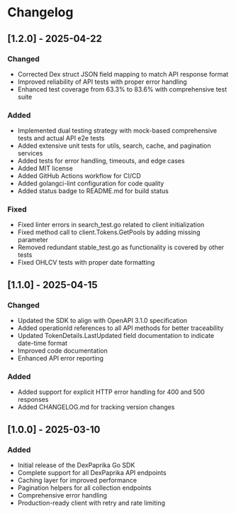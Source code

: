 # Changelog

## [1.2.0] - 2025-04-22

### Changed
- Corrected Dex struct JSON field mapping to match API response format
- Improved reliability of API tests with proper error handling
- Enhanced test coverage from 63.3% to 83.6% with comprehensive test suite

### Added
- Implemented dual testing strategy with mock-based comprehensive tests and actual API e2e tests
- Added extensive unit tests for utils, search, cache, and pagination services
- Added tests for error handling, timeouts, and edge cases
- Added MIT license
- Added GitHub Actions workflow for CI/CD
- Added golangci-lint configuration for code quality
- Added status badge to README.md for build status

### Fixed
- Fixed linter errors in search_test.go related to client initialization
- Fixed method call to client.Tokens.GetPools by adding missing parameter
- Removed redundant stable_test.go as functionality is covered by other tests
- Fixed OHLCV tests with proper date formatting

## [1.1.0] - 2025-04-15

### Changed
- Updated the SDK to align with OpenAPI 3.1.0 specification
- Added operationId references to all API methods for better traceability
- Updated TokenDetails.LastUpdated field documentation to indicate date-time format
- Improved code documentation
- Enhanced API error reporting

### Added
- Added support for explicit HTTP error handling for 400 and 500 responses
- Added CHANGELOG.md for tracking version changes

## [1.0.0] - 2025-03-10

### Added
- Initial release of the DexPaprika Go SDK
- Complete support for all DexPaprika API endpoints
- Caching layer for improved performance
- Pagination helpers for all collection endpoints
- Comprehensive error handling
- Production-ready client with retry and rate limiting 